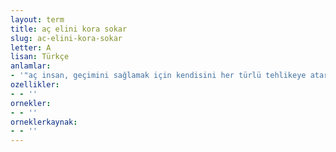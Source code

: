 ```yaml
---
layout: term
title: aç elini kora sokar
slug: ac-elini-kora-sokar
letter: A
lisan: Türkçe
anlamlar:
- '"aç insan, geçimini sağlamak için kendisini her türlü tehlikeye atar" anlamında kullanılan bir söz'
ozellikler:
- - ''
ornekler:
- - ''
orneklerkaynak:
- - ''
---
```

